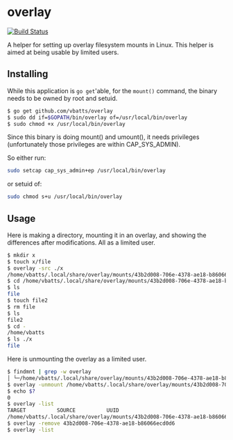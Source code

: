 # overlay

[![Build Status](https://travis-ci.org/vbatts/overlay.svg?branch=master)](https://travis-ci.org/vbatts/overlay)

A helper for setting up overlay filesystem mounts in Linux.
This helper is aimed at being usable by limited users.

## Installing

While this application is `go get`'able, for the `mount()` command, the binary
needs to be owned by root and setuid.

```bash
$ go get github.com/vbatts/overlay
$ sudo dd if=$GOPATH/bin/overlay of=/usr/local/bin/overlay
$ sudo chmod +x /usr/local/bin/overlay
```

Since this binary is doing mount() and umount(), it needs privileges
(unfortunately those privileges are within CAP_SYS_ADMIN).

So either run:
```bash
sudo setcap cap_sys_admin+ep /usr/local/bin/overlay
```
or setuid of:
```bash
sudo chmod s+u /usr/local/bin/overlay
```

## Usage

Here is making a directory, mounting it in an overlay, and showing the
differences after modifications.  All as a limited user.

```bash
$ mkdir x
$ touch x/file
$ overlay -src ./x
/home/vbatts/.local/share/overlay/mounts/43b2d008-706e-4378-ae18-b86066ecd0d6/rootfs
$ cd /home/vbatts/.local/share/overlay/mounts/43b2d008-706e-4378-ae18-b86066ecd0d6/rootfs
$ ls
file
$ touch file2
$ rm file
$ ls
file2
$ cd -
/home/vbatts
$ ls ./x
file
```

Here is unmounting the overlay as a limited user.

```bash
$ findmnt | grep -w overlay
│ └─/home/vbatts/.local/share/overlay/mounts/43b2d008-706e-4378-ae18-b86066ecd0d6/rootfs /home/vbatts/.local/share/overlay/mounts/43b2d008-706e-4378-ae18-b86066ecd0d6/merge overlay  rw,relatime,lowerdir=/home/vbatts/x,upperdir=/home/vbatts/.local/share/overlay/mounts/43b2d008-706e-4378-ae18-b86066ecd0d6/upper,workdir=/home/vbatts/.local/share/overlay/mounts/43b2d008-706e-4378-ae18-b86066ecd0d6/work
$ overlay -unmount /home/vbatts/.local/share/overlay/mounts/43b2d008-706e-4378-ae18-b86066ecd0d6/rootfs
$ echo $?
0
$ overlay -list
TARGET          SOURCE          UUID
/home/vbatts/.local/share/overlay/mounts/43b2d008-706e-4378-ae18-b86066ecd0d6/rootfs            /home/vbatts/x          43b2d008-706e-4378-ae18-b86066ecd0d6
$ overlay -remove 43b2d008-706e-4378-ae18-b86066ecd0d6
$ overlay -list
```
